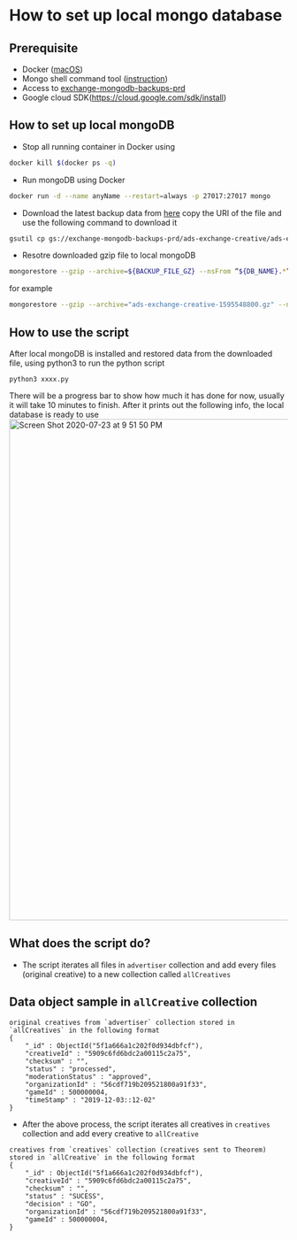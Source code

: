 # How to set up local mongo database 
## Prerequisite
- Docker ([macOS](https://docs.docker.com/docker-for-mac/install/))
- Mongo shell command tool ([instruction](https://docs.mongodb.com/manual/mongo/))
- Access to [exchange-mongodb-backups-prd](https://console.cloud.google.com/storage/browser/exchange-mongodb-backups-prd/ads-exchange-creative;tab=objects?orgonly=true&project=unity-ads-exchange-prd&prefix=)
- Google cloud SDK(https://cloud.google.com/sdk/install)

## How to set up local mongoDB
- Stop all running container in Docker using
```bash
docker kill $(docker ps -q)
```
- Run mongoDB using Docker
```bash
docker run -d --name anyName --restart=always -p 27017:27017 mongo
```
- Download the latest backup data from [here](https://console.cloud.google.com/storage/browser/exchange-mongodb-backups-prd/ads-exchange-creative;tab=objects?orgonly=true&project=unity-ads-exchange-prd&prefix=)
copy the URI of the file and use the following command to download it
```bash
gsutil cp gs://exchange-mongodb-backups-prd/ads-exchange-creative/ads-exchange-creative-1595548800.gz .
```
- Resotre downloaded gzip file to local mongoDB
```bash
mongorestore --gzip --archive=${BACKUP_FILE_GZ} --nsFrom “${DB_NAME}.*” --nsTo “${DB_NAME_RESTORE}.*”
```
for example
```bash
mongorestore --gzip --archive="ads-exchange-creative-1595548800.gz" --nsFrom "creatives" --nsTo "creatives"
```

## How to use the script
After local mongoDB is installed and restored data from the downloaded file, using python3 to run the python script
```dash
python3 xxxx.py
```
There will be a progress bar to show how much it has done for now, usually it will take 10 minutes to finish.
After it prints out the following info, the local database is ready to use
<img width="906" alt="Screen Shot 2020-07-23 at 9 51 50 PM" src="https://user-images.githubusercontent.com/41215433/88361930-98dd0500-cd2f-11ea-98c8-a83976c6a562.png">

## What does the script do?
- The script iterates all files in `advertiser` collection and add every files (original creative) to a new collection called `allCreatives`

## Data object sample in `allCreative` collection
```dash
original creatives from `advertiser` collection stored in `allCreatives` in the following format
{
	"_id" : ObjectId("5f1a666a1c202f0d934dbfcf"),
	"creativeId" : "5909c6fd6bdc2a00115c2a75",
	"checksum" : "",
	"status" : "processed",
	"moderationStatus" : "approved",
	"organizationId" : "56cdf719b209521800a91f33",
	"gameId" : 500000004,
	"timeStamp" : "2019-12-03::12-02"
}
```
- After the above process, the script iterates all creatives in `creatives` collection and add every creative to `allCreative` 
```dash
creatives from `creatives` collection (creatives sent to Theorem) stored in `allCreative` in the following format
{
	"_id" : ObjectId("5f1a666a1c202f0d934dbfcf"),
	"creativeId" : "5909c6fd6bdc2a00115c2a75",
	"checksum" : "",
	"status" : "SUCESS",
	"decision" : "GO",
	"organizationId" : "56cdf719b209521800a91f33",
	"gameId" : 500000004,
}
```
